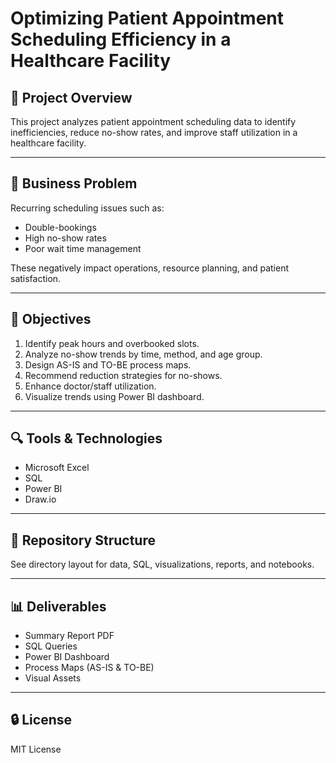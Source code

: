 # Optimizing Patient Appointment Scheduling Efficiency in a Healthcare Facility

## 📌 Project Overview
This project analyzes patient appointment scheduling data to identify inefficiencies, reduce no-show rates, and improve staff utilization in a healthcare facility.

---

## 🎯 Business Problem
Recurring scheduling issues such as:
- Double-bookings
- High no-show rates
- Poor wait time management

These negatively impact operations, resource planning, and patient satisfaction.

---

## 🧩 Objectives
1. Identify peak hours and overbooked slots.
2. Analyze no-show trends by time, method, and age group.
3. Design AS-IS and TO-BE process maps.
4. Recommend reduction strategies for no-shows.
5. Enhance doctor/staff utilization.
6. Visualize trends using Power BI dashboard.

---

## 🔍 Tools & Technologies
- Microsoft Excel
- SQL
- Power BI
- Draw.io

---

## 📁 Repository Structure
See directory layout for data, SQL, visualizations, reports, and notebooks.

---

## 📊 Deliverables
- Summary Report PDF
- SQL Queries
- Power BI Dashboard
- Process Maps (AS-IS & TO-BE)
- Visual Assets

---

## 🔒 License
MIT License
